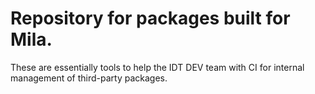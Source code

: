 # Repository for packages built for Mila.


These are essentially tools to help the IDT DEV team with CI for internal management of third-party packages.
